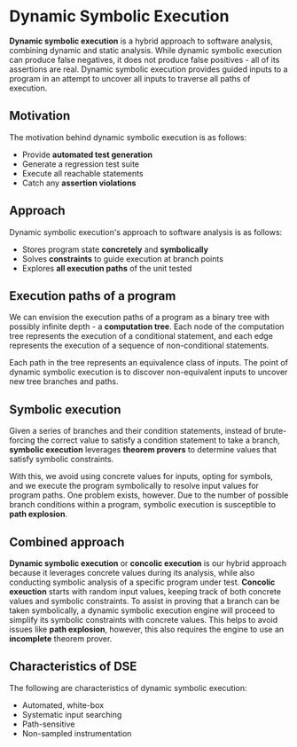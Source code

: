 # Dynamic Symbolic Execution

**Dynamic symbolic execution** is a hybrid approach to software analysis,
combining dynamic and static analysis. While dynamic symbolic execution can
produce false negatives, it does not produce false positives - all of its
assertions are real. Dynamic symbolic execution provides guided inputs to a
program in an attempt to uncover all inputs to traverse all paths of execution.

## Motivation

The motivation behind dynamic symbolic execution is as follows:

* Provide **automated test generation**
* Generate a regression test suite
* Execute all reachable statements
* Catch any **assertion violations**

## Approach

Dynamic symbolic execution's approach to software analysis is as follows:

* Stores program state **concretely** and **symbolically**
* Solves **constraints** to guide execution at branch points
* Explores **all execution paths** of the unit tested

## Execution paths of a program

We can envision the execution paths of a program as a binary tree with possibly
infinite depth - a **computation tree**. Each node of the computation tree
represents the execution of a conditional statement, and each edge represents
the execution of a sequence of non-conditional statements.

Each path in the tree represents an equivalence class of inputs. The point of
dynamic symbolic execution is to discover non-equivalent inputs to uncover
new tree branches and paths.

## Symbolic execution

Given a series of branches and their condition statements, instead of
brute-forcing the correct value to satisfy a condition statement to take a
branch, **symbolic execution** leverages **theorem provers** to determine values
that satisfy symbolic constraints.

With this, we avoid using concrete values for inputs, opting for symbols, and
we execute the program symbolically to resolve input values for program paths.
One problem exists, however. Due to the number of possible branch conditions
within a program, symbolic execution is susceptible to **path explosion**.

## Combined approach

**Dynamic symbolic execution** or **concolic execution** is our hybrid approach
because it leverages concrete values during its analysis, while also conducting
symbolic analysis of a specific program under test. **Concolic exeuction**
starts with random input values, keeping track of both concrete values and
symbolic constraints. To assist in proving that a branch can be taken
symbolically, a dynamic symbolic execution engine will proceed to simplify its
symbolic constraints with concrete values. This helps to avoid issues like
**path explosion**, however, this also requires the engine to use an
**incomplete** theorem prover.

## Characteristics of DSE

The following are characteristics of dynamic symbolic execution:

* Automated, white-box
* Systematic input searching
* Path-sensitive
* Non-sampled instrumentation
